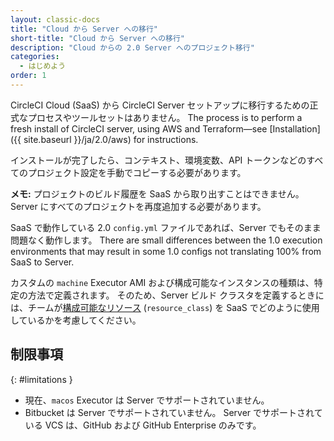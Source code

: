 ```yaml
---
layout: classic-docs
title: "Cloud から Server への移行"
short-title: "Cloud から Server への移行"
description: "Cloud からの 2.0 Server へのプロジェクト移行"
categories:
  - はじめよう
order: 1
---
```


CircleCI Cloud (SaaS) から CircleCI Server セットアップに移行するための正式なプロセスやツールセットはありません。 The process is to perform a fresh install of CircleCI server, using AWS and Terraform—see [Installation]({{ site.baseurl }}/ja/2.0/aws) for instructions.

インストールが完了したら、コンテキスト、環境変数、API トークンなどのすべてのプロジェクト設定を手動でコピーする必要があります。

**メモ:** プロジェクトのビルド履歴を SaaS から取り出すことはできません。 Server にすべてのプロジェクトを再度追加する必要があります。

SaaS で動作している 2.0 `config.yml` ファイルであれば、Server でもそのまま問題なく動作します。 There are small differences between the 1.0 execution environments that may result in some 1.0 configs not translating 100% from SaaS to Server.

カスタムの `machine` Executor AMI および構成可能なインスタンスの種類は、特定の方法で定義されます。 そのため、Server ビルド クラスタを定義するときには、チームが[構成可能なリソース](https://circleci.com/ja/docs/ja/2.0/configuration-reference/#resource_class) (`resource_class`) を SaaS でどのように使用しているかを考慮してください。

## 制限事項
{: #limitations }

- 現在、`macos` Executor は Server でサポートされていません。
- Bitbucket は Server でサポートされていません。 Server でサポートされている VCS は、GitHub および GitHub Enterprise のみです。

